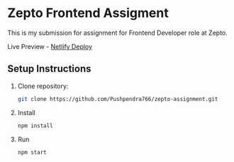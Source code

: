 # Zepto Frontend Assigment

This is my submission for assignment for Frontend Developer role at Zepto.

Live Preview - [Netlify Deploy](https://zepto766.netlify.app/)

## Setup Instructions

1.  Clone repository:
    ```bash
    git clone https://github.com/Pushpendra766/zepto-assignment.git
    ```
2.  Install
    ```bash
    npm install
    ```
3.  Run
    ```bash
    npm start
    ```
